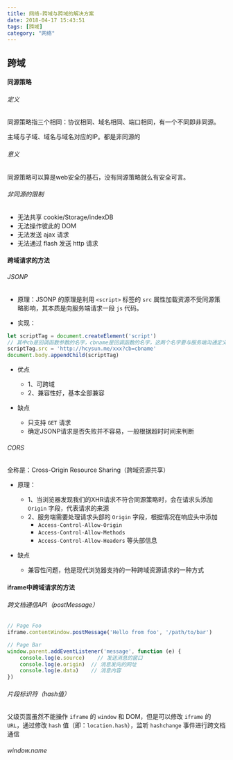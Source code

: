 ```yaml
---
title: 网络-跨域与跨域的解决方案
date: 2018-04-17 15:43:51
tags: [跨域]
category: "网络"
---
```

## 跨域

#### 同源策略

###### 定义

同源策略指三个相同：协议相同、域名相同、端口相同，有一个不同即非同源。

<p class="tip">主域与子域、域名与域名对应的IP。都是非同源的</p>

###### 意义

同源策略可以算是web安全的基石，没有同源策略就么有安全可言。

###### 非同源的限制

* 无法共享 cookie/Storage/indexDB
* 无法操作彼此的 DOM
* 无法发送 ajax 请求
* 无法通过 flash 发送 http 请求

#### 跨域请求的方法

###### JSONP

* 原理：JSONP 的原理是利用 `<script>` 标签的 `src` 属性加载资源不受同源策略影响，其本质是向服务端请求一段 `js` 代码。

* 实现：

```js
let scriptTag = document.createElement('script')
// 其中cb是回调函数参数的名字，cbname是回调函数的名字，这两个名字要与服务端沟通定义
scriptTag.src = 'http://hcysun.me/xxx?cb=cbname'
document.body.appendChild(scriptTag)
```

* 优点
    * 1、可跨域
    * 2、兼容性好，基本全部兼容

* 缺点
    * 只支持 `GET` 请求
    * 确定JSONP请求是否失败并不容易，一般根据超时时间来判断

###### CORS

全称是：Cross-Origin Resource Sharing（跨域资源共享）

* 原理：

    * 1、当浏览器发现我们的XHR请求不符合同源策略时，会在请求头添加 `Origin` 字段，代表请求的来源
    * 2、服务端需要处理请求头部的 `Origin` 字段，根据情况在响应头中添加
        * `Access-Control-Allow-Origin`
        * `Access-Control-Allow-Methods`
        * `Access-Control-Allow-Headers`
        等头部信息

* 缺点
    * 兼容性问题，他是现代浏览器支持的一种跨域资源请求的一种方式

#### iframe中跨域请求的方法

###### 跨文档通信API（postMessage）

```js
// Page Foo
iframe.contentWindow.postMessage('Hello from foo', '/path/to/bar')

// Page Bar
window.parent.addEventListener('message', function (e) {
    console.log(e.source)    // 发送消息的窗口
    console.log(e.origin)  // 消息发向的网址
    console.log(e.data)    // 消息内容
})
```

###### 片段标识符（hash值）

父级页面虽然不能操作 `iframe` 的 `window` 和 DOM，但是可以修改 `iframe` 的 `URL`，通过修改 `hash` 值（即：`location.hash`），监听 `hashchange` 事件进行跨文档通信

###### window.name
